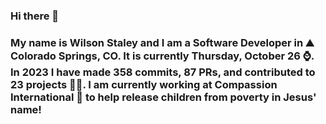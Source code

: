 ### Hi there 👋

### My name is Wilson Staley and I am a Software Developer in ⛰ Colorado Springs, CO.  It is currently Thursday, October 26 ⌚. In 2023 I have made 358 commits, 87 PRs, and contributed to 23 projects 👨‍💻. I am currently working at Compassion International 🏢 to help release children from poverty in Jesus' name!